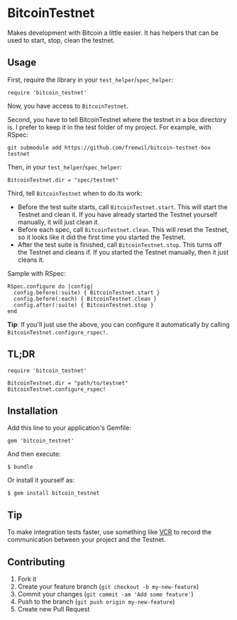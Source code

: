 # BitcoinTestnet

Makes development with Bitcoin a little easier. It has helpers that can be used to start, stop, clean the testnet.

## Usage

First, require the library in your  `test_helper`/`spec_helper`:

    require 'bitcoin_testnet'

Now, you have access to `BitcoinTestnet`.

Second, you have to tell BitcoinTestnet where the testnet in a box directory is. I prefer to keep it in the test folder of my project. For example, with RSpec:

    git submodule add https://github.com/freewil/bitcoin-testnet-box testnet

Then, in your `test_helper`/`spec_helper`:

    BitcoinTestnet.dir = "spec/testnet"

Third, tell `BitcoinTestnet` when to do its work:

- Before the test suite starts, call `BitcoinTestnet.start`. This will start the Testnet and clean it. If you have already started the Testnet yourself manually, it will just clean it.
- Before each spec, call `BitcoinTestnet.clean`. This will reset the Testnet, so it looks like it did the first time you started the Testnet.
- After the test suite is finished, call `BitcoinTestnet.stop`. This turns off the Testnet and cleans if. If you started the Testnet manually, then it just cleans it.

Sample with RSpec:

    RSpec.configure do |config|
      config.before(:suite) { BitcoinTestnet.start }
      config.before(:each) { BitcoinTestnet.clean }
      config.after(:suite) { BitcoinTestnet.stop }
    end


**Tip**: If you'll just use the above, you can configure it automatically by calling `BitcoinTestnet.configure_rspec!`.

## TL;DR

    require 'bitcoin_testnet'

    BitcoinTestnet.dir = "path/to/testnet"
    BitcoinTestnet.configure_rspec!

## Installation

Add this line to your application's Gemfile:

    gem 'bitcoin_testnet'

And then execute:

    $ bundle

Or install it yourself as:

    $ gem install bitcoin_testnet

## Tip

To make integration tests faster, use something like [VCR](https://github.com/vcr/vcr) to record the communication between your project and the Testnet.

## Contributing

1. Fork it
2. Create your feature branch (`git checkout -b my-new-feature`)
3. Commit your changes (`git commit -am 'Add some feature'`)
4. Push to the branch (`git push origin my-new-feature`)
5. Create new Pull Request
